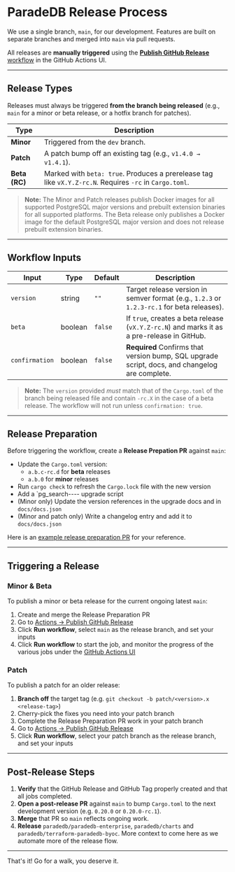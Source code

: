 # ParadeDB Release Process

We use a single branch, `main`, for our development. Features are built on separate branches and merged into `main` via pull requests.

All releases are **manually triggered** using the [**Publish GitHub Release** workflow](https://github.com/paradedb/paradedb/actions/workflows/publish-github-release.yml) in the GitHub Actions UI.

---

## Release Types

Releases must always be triggered **from the branch being released** (e.g., `main` for a minor or beta release, or a hotfix branch for patches).

| Type          | Description                                                                                             |
| ------------- | ------------------------------------------------------------------------------------------------------- |
| **Minor**     | Triggered from the `dev` branch.                                                                        |
| **Patch**     | A patch bump off an existing tag (e.g., `v1.4.0 → v1.4.1`).                                             |
| **Beta (RC)** | Marked with `beta: true`. Produces a prerelease tag like `vX.Y.Z-rc.N`. Requires `-rc` in `Cargo.toml`. |

> **Note:** The Minor and Patch releases publish Docker images for all supported PostgreSQL major versions and prebuilt extension binaries for all supported platforms. The Beta release only publishes a Docker image for the default PostgreSQL major version and does not release prebuilt extension binaries.

---

## Workflow Inputs

| Input          | Type    | Default | Description                                                                                    |
| -------------- | ------- | ------- | ---------------------------------------------------------------------------------------------- |
| `version`      | string  | `""`    | Target release version in semver format (e.g., `1.2.3` or `1.2.3-rc.1` for beta releases).     |
| `beta`         | boolean | `false` | If `true`, creates a beta release (`vX.Y.Z-rc.N`) and marks it as a pre-release in GitHub.     |
| `confirmation` | boolean | `false` | **Required** Confirms that version bump, SQL upgrade script, docs, and changelog are complete. |

> **Note:** The `version` provided _must_ match that of the `Cargo.toml` of the branch being released file and contain `-rc.X` in the case of a beta release. The workflow will not run unless `confirmation: true`.

---

## Release Preparation

Before triggering the workflow, create a **Release Prepation PR** against `main`:

- Update the `Cargo.toml` version:
  - `a.b.c-rc.d` for **beta** releases
  - `a.b.0` for **minor** releases
- Run `cargo check` to refresh the `Cargo.lock` file with the new version
- Add a `pg_search--<previous-version>--<upcoming-version> upgrade script
- (Minor only) Update the version references in the upgrade docs and in `docs/docs.json`
- (Minor and patch only) Write a changelog entry and add it to `docs/docs.json`

Here is an [example release preparation PR](https://github.com/paradedb/paradedb/pull/2770) for your reference.

---

## Triggering a Release

### Minor & Beta

To publish a minor or beta release for the current ongoing latest `main`:

1. Create and merge the Release Preparation PR
2. Go to [Actions → Publish GitHub Release](https://github.com/paradedb/paradedb/actions/workflows/publish-github-release.yml)
3. Click **Run workflow**, select `main` as the release branch, and set your inputs
4. Click **Run workflow** to start the job, and monitor the progress of the various jobs under the [GitHub Actions UI](https://github.com/paradedb/paradedb/actions)

### Patch

To publish a patch for an older release:

1. **Branch off** the target tag (e.g. `git checkout -b patch/<version>.x <release-tag>`)
2. Cherry-pick the fixes you need into your patch branch
3. Complete the Release Preparation PR work in your patch branch
4. Go to [Actions → Publish GitHub Release](https://github.com/paradedb/paradedb/actions/workflows/publish-github-release.yml)
5. Click **Run workflow**, select your patch branch as the release branch, and set your inputs

---

## Post-Release Steps

1. **Verify** that the GitHub Release and GitHub Tag properly created and that all jobs completed.
2. **Open a post-release PR** against `main` to bump `Cargo.toml` to the next development version (e.g. `0.20.0` or `0.20.0-rc.1`).
3. **Merge** that PR so `main` reflects ongoing work.
4. **Release** `paradedb/paradedb-enterprise`, `paradedb/charts` and `paradedb/terraform-paradedb-byoc`. More context to come here as we automate more of the release flow.

---

That's it! Go for a walk, you deserve it.
